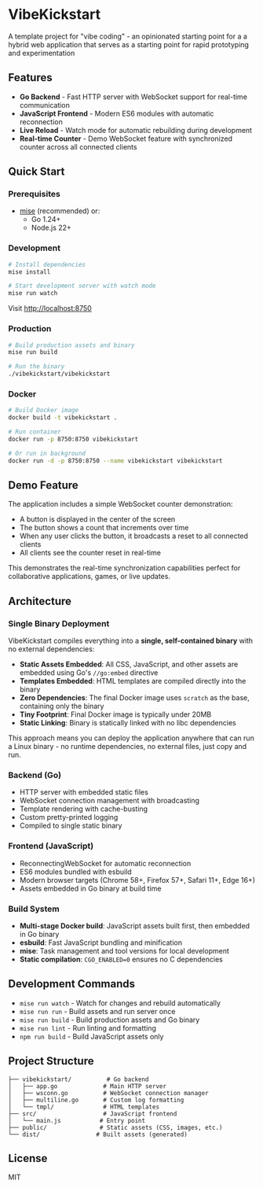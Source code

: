 # VibeKickstart

A template project for "vibe coding" - an opinionated starting point for a a hybrid web application that serves as a starting point for rapid prototyping and experimentation

## Features

- **Go Backend** - Fast HTTP server with WebSocket support for real-time communication
- **JavaScript Frontend** - Modern ES6 modules with automatic reconnection
- **Live Reload** - Watch mode for automatic rebuilding during development
- **Real-time Counter** - Demo WebSocket feature with synchronized counter across all connected clients

## Quick Start

### Prerequisites

- [mise](https://mise.jdx.dev/) (recommended) or:
  - Go 1.24+
  - Node.js 22+

### Development

```bash
# Install dependencies
mise install

# Start development server with watch mode
mise run watch

```

Visit <http://localhost:8750>

### Production

```bash
# Build production assets and binary
mise run build

# Run the binary
./vibekickstart/vibekickstart
```

### Docker

```bash
# Build Docker image
docker build -t vibekickstart .

# Run container
docker run -p 8750:8750 vibekickstart

# Or run in background
docker run -d -p 8750:8750 --name vibekickstart vibekickstart
```

## Demo Feature

The application includes a simple WebSocket counter demonstration:

- A button is displayed in the center of the screen
- The button shows a count that increments over time
- When any user clicks the button, it broadcasts a reset to all connected clients
- All clients see the counter reset in real-time

This demonstrates the real-time synchronization capabilities perfect for collaborative applications, games, or live updates.

## Architecture

### Single Binary Deployment

VibeKickstart compiles everything into a **single, self-contained binary** with no external dependencies:

- **Static Assets Embedded**: All CSS, JavaScript, and other assets are embedded using Go's `//go:embed` directive
- **Templates Embedded**: HTML templates are compiled directly into the binary
- **Zero Dependencies**: The final Docker image uses `scratch` as the base, containing only the binary
- **Tiny Footprint**: Final Docker image is typically under 20MB
- **Static Linking**: Binary is statically linked with no libc dependencies

This approach means you can deploy the application anywhere that can run a Linux binary - no runtime dependencies, no external files, just copy and run.

### Backend (Go)

- HTTP server with embedded static files
- WebSocket connection management with broadcasting
- Template rendering with cache-busting
- Custom pretty-printed logging
- Compiled to single static binary

### Frontend (JavaScript)

- ReconnectingWebSocket for automatic reconnection
- ES6 modules bundled with esbuild
- Modern browser targets (Chrome 58+, Firefox 57+, Safari 11+, Edge 16+)
- Assets embedded in Go binary at build time

### Build System

- **Multi-stage Docker build**: JavaScript assets built first, then embedded in Go binary
- **esbuild**: Fast JavaScript bundling and minification
- **mise**: Task management and tool versions for local development
- **Static compilation**: `CGO_ENABLED=0` ensures no C dependencies

## Development Commands

- `mise run watch` - Watch for changes and rebuild automatically
- `mise run run` - Build assets and run server once
- `mise run build` - Build production assets and Go binary
- `mise run lint` - Run linting and formatting
- `npm run build` - Build JavaScript assets only

## Project Structure

```
├── vibekickstart/          # Go backend
│   ├── app.go             # Main HTTP server
│   ├── wsconn.go          # WebSocket connection manager
│   ├── multiline.go       # Custom log formatting
│   └── tmpl/              # HTML templates
├── src/                   # JavaScript frontend
│   └── main.js           # Entry point
├── public/               # Static assets (CSS, images, etc.)
└── dist/                # Built assets (generated)
```

## License

MIT
